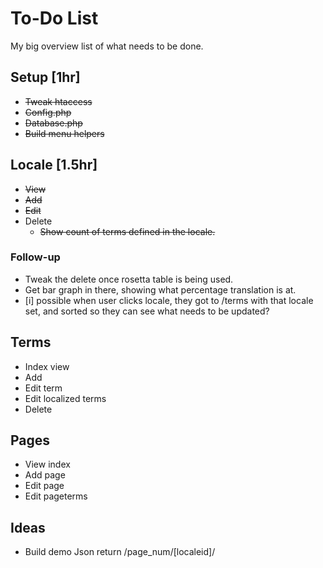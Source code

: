 # To-Do List

My big overview list of what needs to be done.

## Setup [1hr]

* <del>Tweak htaccess </del>
* <del>Config.php</del>
* <del>Database.php</del>
* <del>Build menu helpers</del>


## Locale [1.5hr]

* <del>View</del>
* <del>Add</del>
* <del>Edit</del>
* Delete
   * <del>Show count of terms defined in the locale.</del>

### Follow-up

* Tweak the delete once rosetta table is being used.
* Get bar graph in there, showing what percentage translation is at.
* [i] possible when user clicks locale, they got to /terms with that locale set, and sorted so they can see what needs to be updated?

## Terms

* Index view
* Add
* Edit term
* Edit localized terms
* Delete

## Pages

* View index
* Add page
* Edit page
* Edit pageterms

## Ideas

* Build demo Json return /page_num/[localeid]/
